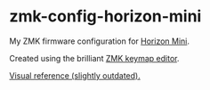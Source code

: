 # zmk-config-horizon-mini
My ZMK firmware configuration for [Horizon Mini](https://github.com/Pe8er/horizon-mini).

Created using the brilliant [ZMK keymap editor](https://nickcoutsos.github.io/keymap-editor/).

[Visual reference (slightly outdated).](http://www.keyboard-layout-editor.com/##@_backcolor=%23171717&name=Horizon%20Choc%20Mini&notes=https%2F:%2F%2F%2F%2Fgithub.com%2F%2Fskarrmann%2F%2Fhorizon&background_name=PBT%20Black&style=background-image%2F:%20url('%2F%2Fbg%2F%2Fplastic%2F%2Fpbt-black.png')%2F%3B%3B&radii=16px&switchMount=cherry&pcb:true%3B&@_c=%23393b3b&t=%23ffffff%0A%0A%0A%0A%2300ff38%0A%23ffb800%0A%0A%0A%0A%0A%0A%2300a3ff&a:3&f:2%3B&=Q%0A%0A%0A%0A1%0A%3Ci%20class%2F='kb%20kb-Unicode-Screen-Dim'%3E%3C%2F%2Fi%3E%0A%0A%0A%0A%0A%0A!&=W%0A%0A%0A%0A2%0A%3Ci%20class%2F='kb%20kb-Unicode-Screen-Bright'%3E%3C%2F%2Fi%3E%0A%0A%0A%0A%0A%0A%2F@&=E%0A%0A%0A%0A3%0A%3Ci%20class%2F='fa%20fa-th-large'%3E%3C%2F%2Fi%3E%0A%0A%0A%0A%0A%0A%23&=R%0A%0A%0A%0A4%0A%3Ci%20class%2F='fa%20fa-keyboard-o'%3E%3C%2F%2FI%3E%20-%0A%0A%0A%0A%0A%0A$&=T%0A%0A%0A%0A5%0A%3Ci%20class%2F='fa%20fa-keyboard-o'%3E%3C%2F%2FI%3E%20+%0A%0A%0A%0A%0A%0A%25&_x:2&t=%23ffffff%0A%0A%0A%0A%2300ff38%0A%0A%0A%0A%0A%0A%0A%2300a3ff%3B&=Y%0A%0A%0A%0A6%0A%0A%0A%0A%0A%0A%0A%5E&=U%0A%0A%0A%0A7%0A%0A%0A%0A%0A%0A%0A%2F&&=I%0A%0A%0A%0A8%0A%0A%0A%0A%0A%0A%0A*&=O%0A%0A%0A%0A9%0A%0A%0A%0A%0A%0A%0A(&_t=%23ffffff%0A%0A%0A%0A%2300ff38%0A%23ffb800%0A%0A%0A%0A%0A%0A%2300a3ff%3B&=P%0A%0A%0A%0A0%0AB%0A%0A%0A%0A%0A%0A)%3B&@_y:-0.75&x:0.5&c=%23cccccc&t=%23ff0000&a:7&h:0.5&d:true%3B&=Esc%3B&@_y:-0.25&c=%23393b3b&t=%23ffffff%0A%0A%0A%0A%0A%23ffb800%0A%0A%0A%0A%0A%0A%2300a3ff&a:3%3B&=A%0A%0A%0A%0A%0ABT0%0A%0A%0A%0A%0A%0A~%60&_t=%23ffffff%0A%0A%0A%0A%0A%23ffb800%3B&=S%0A%0A%0A%0A%0ABT1&=D%0A%0A%0A%0A%0ABT2&_n:true%3B&=F%0A%0A%0A%0A%0ABT3&_t=%23ffffff&a:7%3B&=G&_x:2%3B&=H&_n:true%3B&=J&=K&_t=%23ffffff%0A%0A%0A%0A%2300a3ff%3B&=L%0A%0A%0A%0A%5B&_a:5%3B&=%2F:%0A%0A%0A%0A%5D%0A%0A%2F%3B%3B&@_y:-0.75&x:0.5&c=%23cccccc&t=%23ff0000&a:7&h:0.5&d:true%3B&=Tab&_x:9&h:0.5&d:true%3B&=%3Ci%20class%2F='mss%20mss-Unicode-BackSpace-DeleteLeft-Big-2'%3E%3C%2F%2Fi%3E%3B&@_y:-0.25&c=%23393b3b&t=%23ffffff%3B&=Z&=X&=C&=V&=B&_t=%23ffffff%0A%0A%0A%0A%2300ff38%0A%0A%0A%0A%0A%0A%0A%2300a3ff&a:3%3B&=%3Ci%20class%2F='mss%20mss-Unicode-Escape-3'%3E%3C%2F%2Fi%3E%0A%0A%0A%0A–%2F_%0A%0A%0A%0A%0A%0A%0A–%2F_&=%3Ci%20class%2F='mss%20mss-Unicode-BackSpace-DeleteLeft-Big-2'%3E%3C%2F%2Fi%3E%0A%0A%0A%0A+%2F=%0A%0A%0A%0A%0A%0A%0A+%2F=&_t=%23ffffff&a:7%3B&=N&=M&_t=%23ffffff%0A%0A%0A%0A%2300a3ff&a:5%3B&=%3F%0A%0A%0A%0A%7C%20%5C%0A%0A%2F%2F&_a:7%3B&=%2F&uarr%2F%3B%0A%0A%0A%0A%7B&_a:5%3B&=%22%0A%0A%0A%0A%7D%0A%0A'%3B&@_y:-0.75&x:0.5&c=%23cccccc&t=%23ff0000&a:7&h:0.5&d:true%3B&=Hyper&_x:9&h:0.5&d:true%3B&=%3Ci%20class%2F='kb%20kb-Return-2'%3E%3C%2F%2Fi%3E%3B&@_y:-0.25&c=%23393b3b&t=%23ffffff%3B&=%3Ci%20class%2F='kb%20kb-Line-Start-End'%3E%3C%2F%2Fi%3E&=⇧&=⌃&=⌥&=⌘&_t=%23ffffff%0A%0A%0A%0A%2300ff38%3B&=%0A%0A%0A%0ANUM&_t=%23ffffff%0A%0A%0A%0A%2300a3ff%3B&=%3Ci%20class%2F='kb%20kb-Return-2'%3E%3C%2F%2Fi%3E%0A%0A%0A%0ASYM&_t=%23ffffff%0A%0A%0A%0A%23ffb800&a:5%3B&=%3C%0A%0A%0A%0ASYS%0A%0A,&_t=%23ffffff%3B&=%3E%0A%0A%0A%0A%0A%0A.&_a:7%3B&=%2F&larr%2F%3B&=%2F&darr%2F%3B&=%2F&rarr%2F%3B%3B&@_y:-0.75&x:5.5&c=%23cccccc&t=%23ff0000&h:0.5&d:true%3B&=Alfred)

